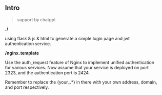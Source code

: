 ## Intro

> support by chatgpt

**./**

using flask & js & html to generate a simple login page and jwt authentication service.

**/nginx_template**

Use the auth_request feature of Nginx to implement unified authentication for various services. Now assume that your service is deployed on port 2323, and the authentication port is 2424.

Remember to replace the {your_.*} in there with your own address, domain, and port respectively.
